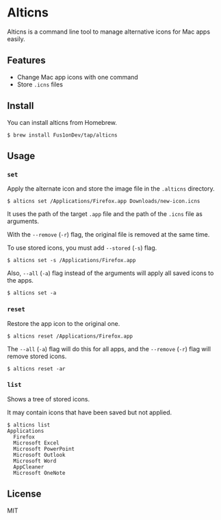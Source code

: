 # Alticns

Alticns is a command line tool to manage alternative icons for Mac apps easily.

## Features

- Change Mac app icons with one command
- Store `.icns` files

## Install

You can install alticns from Homebrew.

```shell
$ brew install Fus1onDev/tap/alticns
```

## Usage

### `set`

Apply the alternate icon and store the image file in the `.alticns` directory.

```shell
$ alticns set /Applications/Firefox.app Downloads/new-icon.icns
```

It uses the path of the target `.app` file and the path of the `.icns` file as arguments.

With the `--remove` (`-r`) flag, the original file is removed at the same time.

To use stored icons, you must add `--stored` (`-s`) flag.

```shell
$ alticns set -s /Applications/Firefox.app
```

Also, `--all` (`-a`) flag instead of the arguments will apply all saved icons to the apps.

```shell
$ alticns set -a
```

### `reset`

Restore the app icon to the original one.

```shell
$ alticns reset /Applications/Firefox.app
```

The `--all` (`-a`) flag will do this for all apps, and the `--remove` (`-r`) flag will remove stored icons.

```shell
$ alticns reset -ar
```

### `list`

Shows a tree of stored icons.

It may contain icons that have been saved but not applied.

```shell
$ alticns list
Applications
  Firefox
  Microsoft Excel
  Microsoft PowerPoint
  Microsoft Outlook
  Microsoft Word
  AppCleaner
  Microsoft OneNote
```

## License

MIT